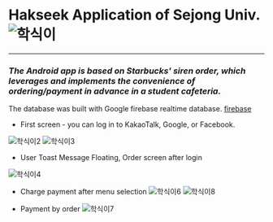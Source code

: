 # Hakseek Application of Sejong Univ. ![학식이](https://user-images.githubusercontent.com/26848932/81166812-1ca81080-8fcf-11ea-975f-5088c4269b10.png)
----------------------------------------------------------------------------------------------
### *The Android app is based on Starbucks' siren order, which leverages and implements the convenience of ordering/payment in advance in a student cafeteria.*
The database was built with Google firebase realtime database. [firebase](https://firebase.google.com/docs/database?hl=ko)

* First screen - you can log in to KakaoTalk, Google, or Facebook.

![학식이2](https://user-images.githubusercontent.com/26848932/81167314-fcc51c80-8fcf-11ea-8b02-19ab0ba334ce.png) ![학식이3](https://user-images.githubusercontent.com/26848932/81167903-fbe0ba80-8fd0-11ea-9462-79d60f2441ea.png)


* User Toast Message Floating, Order screen after login

![학식이4](https://user-images.githubusercontent.com/26848932/81167895-f97e6080-8fd0-11ea-87f4-ae9353735fd9.png)


* Charge payment after menu selection
![학식이6](https://user-images.githubusercontent.com/26848932/81167899-faaf8d80-8fd0-11ea-8f76-8ec070b762e4.png)
![학식이8](https://user-images.githubusercontent.com/26848932/81167902-fb482400-8fd0-11ea-84be-0033af114781.png)


* Payment by order
![학식이7](https://user-images.githubusercontent.com/26848932/81167900-fb482400-8fd0-11ea-986c-626a52bf0cc0.png)





